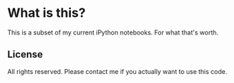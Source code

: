 # What is this?
This is a subset of my current iPython notebooks. For what that's worth.

## License
All rights reserved. Please contact me if you actually want to use this code.
